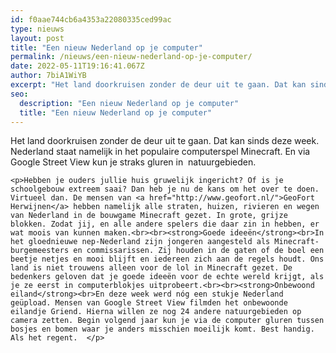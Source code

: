 ```yaml
---
id: f0aae744cb6a4353a22080335ced99ac
type: nieuws
layout: post
title: "Een nieuw Nederland op je computer"
permalink: /nieuws/een-nieuw-nederland-op-je-computer/
date: 2022-05-11T19:16:41.067Z
author: 7biA1WiYB
excerpt: "Het land doorkruisen zonder de deur uit te gaan. Dat kan sinds deze week. Nederland staat namelijk in het populaire computerspel Minecraft. En via Google Street View kun je straks gluren in  natuurgebieden.    "
seo:
  description: "Een nieuw Nederland op je computer"
  title: "Een nieuw Nederland op je computer"
---
```

Het land doorkruisen zonder de deur uit te gaan. Dat kan sinds deze week. Nederland staat namelijk in het populaire computerspel Minecraft. En via Google Street View kun je straks gluren in  natuurgebieden.    

    <p>Hebben je ouders jullie huis gruwelijk ingericht? Of is je schoolgebouw extreem saai? Dan heb je nu de kans om het over te doen. Virtueel dan. De mensen van <a href="http://www.geofort.nl/">GeoFort Herwijnen</a> hebben namelijk alle straten, huizen, rivieren en wegen van Nederland in de bouwgame Minecraft gezet. In grote, grijze blokken. Zodat jij, en alle andere spelers die daar zin in hebben, er wat moois van kunnen maken.<br><br><strong>Goede ideeën</strong><br>In het gloednieuwe nep-Nederland zijn jongeren aangesteld als Minecraft-burgemeesters en commissarissen. Zij houden in de gaten of de boel een beetje netjes en mooi blijft en iedereen zich aan de regels houdt. Ons land is niet trouwens alleen voor de lol in Minecraft gezet. De bedenkers geloven dat je goede ideeën voor de echte wereld krijgt, als je ze eerst in computerblokjes uitprobeert.<br><br><strong>Onbewoond eiland</strong><br>En deze week werd nóg een stukje Nederland geüpload. Mensen van Google Street View filmden het onbewoonde eilandje Griend. Hierna willen ze nog 24 andere natuurgebieden op camera zetten. Begin volgend jaar kun je via de computer gluren tussen bosjes en bomen waar je anders misschien moeilijk komt. Best handig. Als het regent.  </p>  
